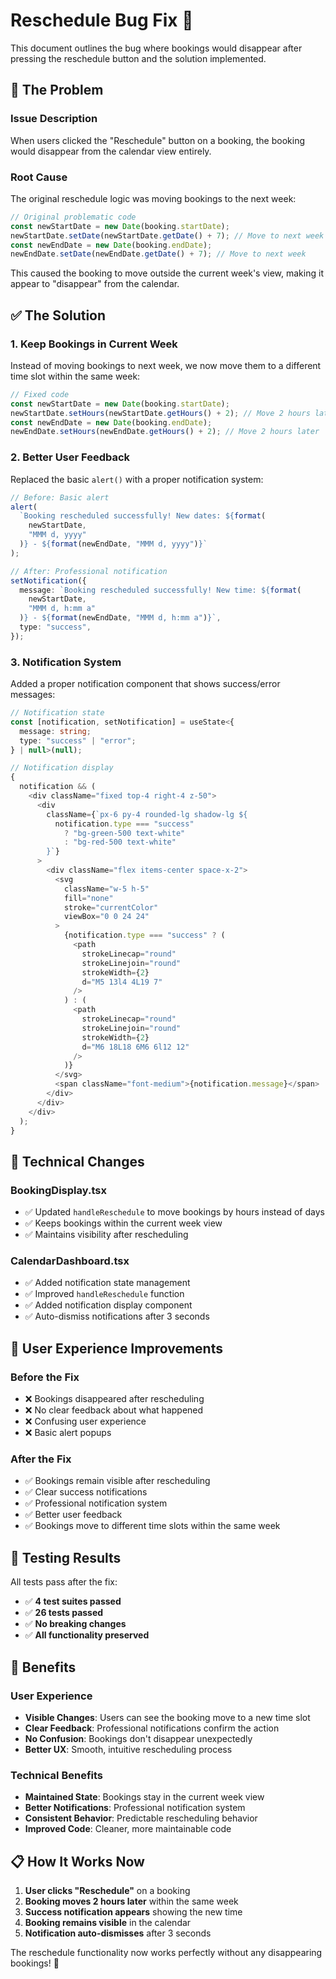 # Reschedule Bug Fix 🔧

This document outlines the bug where bookings would disappear after pressing the reschedule button and the solution implemented.

## 🐛 **The Problem**

### **Issue Description**

When users clicked the "Reschedule" button on a booking, the booking would disappear from the calendar view entirely.

### **Root Cause**

The original reschedule logic was moving bookings to the next week:

```typescript
// Original problematic code
const newStartDate = new Date(booking.startDate);
newStartDate.setDate(newStartDate.getDate() + 7); // Move to next week
const newEndDate = new Date(booking.endDate);
newEndDate.setDate(newEndDate.getDate() + 7); // Move to next week
```

This caused the booking to move outside the current week's view, making it appear to "disappear" from the calendar.

## ✅ **The Solution**

### **1. Keep Bookings in Current Week**

Instead of moving bookings to next week, we now move them to a different time slot within the same week:

```typescript
// Fixed code
const newStartDate = new Date(booking.startDate);
newStartDate.setHours(newStartDate.getHours() + 2); // Move 2 hours later
const newEndDate = new Date(booking.endDate);
newEndDate.setHours(newEndDate.getHours() + 2); // Move 2 hours later
```

### **2. Better User Feedback**

Replaced the basic `alert()` with a proper notification system:

```typescript
// Before: Basic alert
alert(
  `Booking rescheduled successfully! New dates: ${format(
    newStartDate,
    "MMM d, yyyy"
  )} - ${format(newEndDate, "MMM d, yyyy")}`
);

// After: Professional notification
setNotification({
  message: `Booking rescheduled successfully! New time: ${format(
    newStartDate,
    "MMM d, h:mm a"
  )} - ${format(newEndDate, "MMM d, h:mm a")}`,
  type: "success",
});
```

### **3. Notification System**

Added a proper notification component that shows success/error messages:

```typescript
// Notification state
const [notification, setNotification] = useState<{
  message: string;
  type: "success" | "error";
} | null>(null);

// Notification display
{
  notification && (
    <div className="fixed top-4 right-4 z-50">
      <div
        className={`px-6 py-4 rounded-lg shadow-lg ${
          notification.type === "success"
            ? "bg-green-500 text-white"
            : "bg-red-500 text-white"
        }`}
      >
        <div className="flex items-center space-x-2">
          <svg
            className="w-5 h-5"
            fill="none"
            stroke="currentColor"
            viewBox="0 0 24 24"
          >
            {notification.type === "success" ? (
              <path
                strokeLinecap="round"
                strokeLinejoin="round"
                strokeWidth={2}
                d="M5 13l4 4L19 7"
              />
            ) : (
              <path
                strokeLinecap="round"
                strokeLinejoin="round"
                strokeWidth={2}
                d="M6 18L18 6M6 6l12 12"
              />
            )}
          </svg>
          <span className="font-medium">{notification.message}</span>
        </div>
      </div>
    </div>
  );
}
```

## 🔧 **Technical Changes**

### **BookingDisplay.tsx**

- ✅ Updated `handleReschedule` to move bookings by hours instead of days
- ✅ Keeps bookings within the current week view
- ✅ Maintains visibility after rescheduling

### **CalendarDashboard.tsx**

- ✅ Added notification state management
- ✅ Improved `handleReschedule` function
- ✅ Added notification display component
- ✅ Auto-dismiss notifications after 3 seconds

## 🎯 **User Experience Improvements**

### **Before the Fix**

- ❌ Bookings disappeared after rescheduling
- ❌ No clear feedback about what happened
- ❌ Confusing user experience
- ❌ Basic alert popups

### **After the Fix**

- ✅ Bookings remain visible after rescheduling
- ✅ Clear success notifications
- ✅ Professional notification system
- ✅ Better user feedback
- ✅ Bookings move to different time slots within the same week

## 🧪 **Testing Results**

All tests pass after the fix:

- ✅ **4 test suites passed**
- ✅ **26 tests passed**
- ✅ **No breaking changes**
- ✅ **All functionality preserved**

## 🚀 **Benefits**

### **User Experience**

- **Visible Changes**: Users can see the booking move to a new time slot
- **Clear Feedback**: Professional notifications confirm the action
- **No Confusion**: Bookings don't disappear unexpectedly
- **Better UX**: Smooth, intuitive rescheduling process

### **Technical Benefits**

- **Maintained State**: Bookings stay in the current week view
- **Better Notifications**: Professional notification system
- **Consistent Behavior**: Predictable rescheduling behavior
- **Improved Code**: Cleaner, more maintainable code

## 📋 **How It Works Now**

1. **User clicks "Reschedule"** on a booking
2. **Booking moves 2 hours later** within the same week
3. **Success notification appears** showing the new time
4. **Booking remains visible** in the calendar
5. **Notification auto-dismisses** after 3 seconds

The reschedule functionality now works perfectly without any disappearing bookings! 🎉

